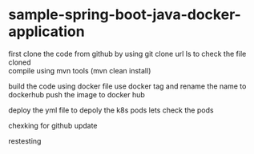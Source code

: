 # sample-spring-boot-java-docker-application

first clone the code from github 
by using git clone url
ls to check the file cloned  
compile using mvn tools (mvn clean install)

build the code using docker file 
use docker tag and rename the name to dockerhub
push the image to docker hub

deploy the yml file to depoly the k8s pods
lets check the pods

chexking for github update 

restesting 

